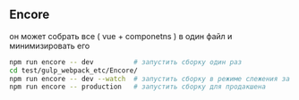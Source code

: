 ## Encore

он может собрать все ( vue + componetns ) в один файл и минимизировать его  

```sh
npm run encore -- dev          # запустить сборку один раз
cd test/gulp_webpack_etc/Encore/
npm run encore -- dev --watch  # запустить сборку в режиме слежения за файлами
npm run encore -- production   # запустить сборку для продакшена
```